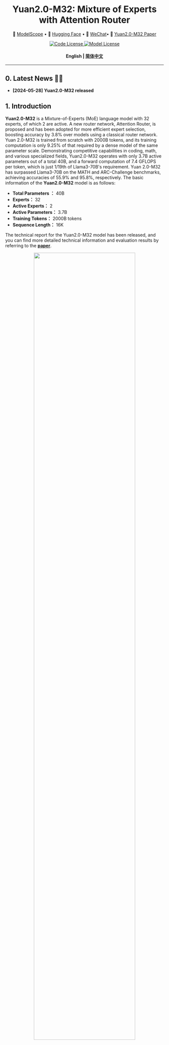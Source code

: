 
<div align="center">
<h1>
  Yuan2.0-M32: Mixture of Experts with Attention Router 
</h1>
</div>


<p align="center">
👾 <a href="https://www.modelscope.cn/profile/YuanLLM" target="_blank">ModelScope</a> • 🤗 <a href="https://huggingface.co/IEITYuan" target="_blank">Hugging Face</a> •  💬 <a href="https://github.com/IEIT-Yuan/Yuan-2.0/blob/main/images/%E6%BA%90%E5%85%AC%E4%BC%97%E5%8F%B7%E4%BA%8C%E7%BB%B4%E7%A0%81.png" target="_blank">WeChat</a>• 📎  <a href="https://arxiv.org/abs/2405.17976" target="_blank">Yuan2.0-M32 Paper</a>
</p>



<div align="center">

    
  <a href="code_license">
    <img alt="Code License" src="https://img.shields.io/badge/Apache%202.0%20-green?style=flat&label=Code%20License&link=https%3A%2F%2Fgithub.com%2FIEIT-Yuan%2FYuan-2.0-MoE%3Ftab%3DApache-2.0-1-ov-file"/>
  </a>
  <a href="model_license">
    <img alt="Model License" src="https://img.shields.io/badge/Yuan2.0%20License-blue?style=flat&logoColor=blue&label=Model%20License&color=blue&link=https%3A%2F%2Fgithub.com%2FIEIT-Yuan%2FYuan-2.0%2Fblob%2Fmain%2FLICENSE-Yuan" />
  </a>

</div>


<h4 align="center">
    <p>
        <b>English</b> |
        <a href="./README_CN.md">简体中文</a>
    <p>
</h4>


-----



##  0. Latest News 🎉🎉

* **[2024-05-28]** **Yuan2.0-M32 released**




##  1. Introduction


**Yuan2.0-M32** is a Mixture-of-Experts (MoE) language model with 32 experts, of which 2 are active. A new router network, Attention Router, is proposed and has been adopted for more efficient expert selection, boosting accuracy by 3.8% over models using a classical router network. Yuan 2.0-M32 is trained from scratch with 2000B tokens, and its training computation is only 9.25% of that required by a dense model of the same parameter scale. Demonstrating competitive capabilities in coding, math, and various specialized fields, Yuan2.0-M32 operates with only 3.7B active parameters out of a total 40B, and a forward computation of 7.4 GFLOPS per token, which is just 1/19th of Llama3-70B's requirement. Yuan 2.0-M32 has surpassed Llama3-70B on the MATH and ARC-Challenge benchmarks, achieving accuracies of 55.9% and 95.8%, respectively. The basic information of the **Yuan2.0-M32** model is as follows:

+ **Total Parameters ：** 40B <br>
+ **Experts：** 32 <br>
+ **Active Experts：** 2 <br>
+ **Active Parameters：** 3.7B <br>  
+ **Training Tokens：** 2000B tokens <br>
+ **Sequence Length：** 16K <br>

The technical report for the Yuan2.0-M32 model has been released, and you can find more detailed technical information and evaluation results by referring to the <a href="https://arxiv.org/abs/2405.17976" target="_blank">**paper**</a>.



<div align=center> <img src=https://github.com/IEIT-Yuan/Yuan2.0-M32/blob/main/docs/Yuan2.0-M32-Architecture.jpg width=80% />

Fig.1: Yuan 2.0-M32 Architecture

</div>



##  2. Model Downloads


|    Model     | Sequence Length  |   Type   |         Download         |
| :----------: | :------: | :-------: |:---------------------------: |
| Yuan2.0-M32 |    16K    |    Megatron    | [ModelScope](https://modelscope.cn/models/YuanLLM/Yuan2-M32/) \| [HuggingFace](https://huggingface.co/IEITYuan/Yuan2-M32) \| [Netdisk](https://pan.baidu.com/s/1K0LVU5NxeEujtYczF_T-Rg?pwd=cupw)
| Yuan2.0-M32-HF |    16K    | HuggingFace    |    [ModelScope](https://modelscope.cn/models/YuanLLM/Yuan2-M32-hf) \| [HuggingFace](https://huggingface.co/IEITYuan/Yuan2-M32-hf) \| [Netdisk](https://pan.baidu.com/s/1FrbVKji7IrhpwABYSIsV-A?pwd=q6uh)
| Yuan2.0-M32-GGUF |    16K    | GGUF         |    [ModelScope](https://modelscope.cn/models/YuanLLM/Yuan2-M32-gguf/summary)  \| [HuggingFace](https://huggingface.co/IEITYuan/Yuan2-M32-gguf) \| [Netdisk](https://pan.baidu.com/s/1BWQaz-jeZ1Fe69CqYtjS9A?pwd=f4qc)
| Yuan2.0-M32-GGUF-INT4 |    16K    | GGUF    |    [ModelScope](https://modelscope.cn/models/YuanLLM/Yuan2-M32-gguf-int4/summary)  \| [HuggingFace](https://huggingface.co/IEITYuan/Yuan2-M32-gguf-int4) \| [Netdisk](https://pan.baidu.com/s/1FM8xPpkhOrRcAfe7-zUgWQ?pwd=e6ag)




##  3. Evaluation


**3.1 Benchmarks** 🏆


We conducted a thorough evaluation of the Yuan2.0-M32 model across a range of benchmarks, including HumanEval, GSM8K, MMLU, Math, and ARC-Challenge. These benchmarks are designed to test the model's proficiency in key areas such as natural language understanding, knowledge acquisition, mathematical computation and reasoning, and code generation. The Yuan2.0-M32 has shown a consistent and significant advantage over other models like Llama3-8B and Mistral-8×7B, excelling in all evaluated tasks. Remarkably, its overall performance is on par with the more substantial Llama3-70B model.The detailed evaluation results are outlined in the subsequent table.



| Model              |      HumanEval     |      GSM8K     |        MMLU       |         Math       |        ARC-C\*    |
| ------------------ |  :---------------: | :------------: | :---------------: |  :---------------: |  :---------------:|
| Llama3-70B         |     **81.7%**      |    **93%**     |       **80.3**    |         50.4%      |         93.3%     |
| Llama3-8B          |        62.2%       |     79.6%      |       68.4%       |         30%        |         78.6%     |
| Phi-3-medium       |        62.2%       |     91.0%      |       78.0%       |         -          |         91.6%     |
| Phi-3-small        |        61%         |     89.6%      |       75.7%       |         -          |         90.7%     |
| Phi-3-mini         |        58.5%       |     82.5%      |       68.8%       |         -          |         84.9%     |
| Mistral-8*22B      |        45.1%       |     78.6%      |       77.8%       |         41,8%      |         91.3%     |
| Mistral-8*7B       |        40.2%       |     58.4%      |       70.86%      |         28.4%      |         85.9%     |
| **Yuan2.0-M32**    |        74.4%       |     92.7%      |       72.2%       |      **55.9%**     |       **95.8%**   |


\* __*ARC-C*__: AI2 Reasoning Challenge (ARC) benchmark contains more complex parts that need further reasoning.



-----

**3.2 Computational Utilization for Model** 

| Model              |      Params (B)    |  Active Params (B) | GFLOPs/token (Inference) | GFLOPS/token (Fine-tune) | Mean Accuracy	| Average Accuracy/GFLOPSs per token (Inference) |
| ------------------ |  :---------------: | :------------: | :---------------: |  :---------------: |  :---------------:|:---------------:|
| Llama3-70B         |         70         |     70         |       140      |       420      |      79.25       |       0.57     |
| Llama3-8B          |         8          |     8          |       16       |       48       |      64.15      |       4.00     |
| Mistral-8*22B      |         141        |     39         |       78       |       234      |      72.38      |       0.93     |
| Mistral-8*7B       |         47         |    12.9         |       25.8     |       77.3     |      60.83      |       2.36     |
| **Yuan2.0-M32**    |         40         |     3.7        |       7.4      |       22.2     |      79.15       |       10.69    |






##  4. Quick Start


**4.1  Environment Config**

We strongly recommend using the latest release of docker images of Yuan2.0-M32.You can launch an instance of the Yuan 2.0 container with the following Docker commands:

```bash
docker pull yuanmodel/yuan2.0:m32
docker run --gpus all --privileged --ulimit stack=68719476736 --shm-size=1000G -itd -v /path/to/yuan_2.0:/workspace/yuan_2.0 -v /path/to/dataset:/workspace/dataset -v /path/to/checkpoints:/workspace/checkpoints --name your_name yuanmodel/yuan2.0:m32
docker exec -it your_name bash
```


**4.2  Data Preprocess**

We have provided the data preprocess script. See documentation [here](./docs/data_process.md).

**4.3  Model Pretrain**

We've provided several scripts for pretraining in the [`example`](./examples). The details can be seen from documentation [here](./docs/pretrain.md).

**4.4  Inference Service**



For a detailed deployment plan, please refer to [vllm](https://github.com/IEIT-Yuan/Yuan2.0-M32/edit/main/vllm/README_Yuan_vllm.md).


##  5. Statement of Agreement


The use of the source code in this repository requires compliance with the open source license agreement Apache 2.0. The Yuan2.0 model supports commercial use and does not require authorization. Please understand and comply with the [《Yuan2.0 Model License Agreement》](./LICENSE-Yuan). Do not use the open source model and code, as well as derivatives generated from open source projects, for any purposes that may cause harm to the country and society, or for any services that have not undergone security assessment and filing. Although we have taken measures to ensure the compliance and accuracy of the data during training, the model has a huge number of parameters and is affected by probability and randomness factors. We cannot guarantee the accuracy of the output content, and the model is easily misled by input instructions. This project does not assume any data security, public opinion risks, or any model misleading, abusing, spreading caused by open-source models and code Risks and responsibilities arising from improper utilization You will be solely responsible for the risks and consequences arising from the use, copying, distribution, and modification of the model in this open source project



##  6. Contact Us 


**If you have any questions, please raise an issue or contact us at** air_service@ieisystem.com


##  7. Join Us 


We are currently recruiting experts in large model framework development, inference performance optimization, and open-source community operations. 

You can send resume to wushaohua@ieisystem.com, with the title of email: [Application of Yuan Team Application] - [Your Name].
